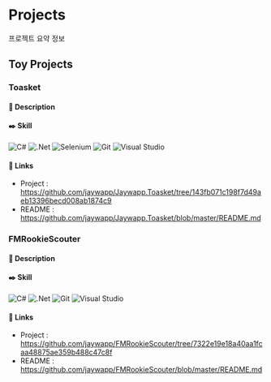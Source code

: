 # Projects
프로젝트 요약 정보
## Toy Projects
### Toasket
#### :closed_book: Description
#### :black_nib: Skill
![C#](https://img.shields.io/badge/c%23-%23239120.svg?style=for-the-badge&logo=c-sharp&logoColor=white) ![.Net](https://img.shields.io/badge/.NET-5C2D91?style=for-the-badge&logo=.net&logoColor=white) ![Selenium](https://img.shields.io/badge/-selenium-%43B02A?style=for-the-badge&logo=selenium&logoColor=white) ![Git](https://img.shields.io/badge/git-%23F05033.svg?style=for-the-badge&logo=git&logoColor=white) ![Visual Studio](https://img.shields.io/badge/Visual%20Studio-5C2D91.svg?style=for-the-badge&logo=visual-studio&logoColor=white) 
#### :link: Links 
- Project : https://github.com/jaywapp/Jaywapp.Toasket/tree/143fb071c198f7d49aeb13396becd008ab1874c9
- README : https://github.com/jaywapp/Jaywapp.Toasket/blob/master/README.md

### FMRookieScouter 
#### :closed_book: Description
#### :black_nib: Skill
![C#](https://img.shields.io/badge/c%23-%23239120.svg?style=for-the-badge&logo=c-sharp&logoColor=white) ![.Net](https://img.shields.io/badge/.NET-5C2D91?style=for-the-badge&logo=.net&logoColor=white) ![Git](https://img.shields.io/badge/git-%23F05033.svg?style=for-the-badge&logo=git&logoColor=white) ![Visual Studio](https://img.shields.io/badge/Visual%20Studio-5C2D91.svg?style=for-the-badge&logo=visual-studio&logoColor=white)
#### :link: Links 
- Project : https://github.com/jaywapp/FMRookieScouter/tree/7322e19e18a40aa1fcaa48875ae359b488c47c8f
- README : https://github.com/jaywapp/FMRookieScouter/blob/master/README.md
